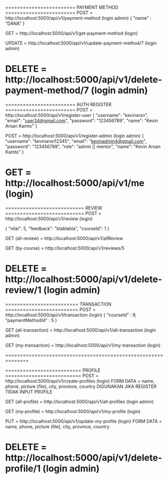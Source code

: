
======================== PAYMENT METHOD ========================
POST = http://localhost:5000/api/v1/payment-method (login admin)
{
    "name" : "DANA"
}

GET = http://localhost:5000/api/v1/get-payment-method (login)

UPDATE = http://localhost:5000/api/v1/update-payment-method/7 (login admin)

DELETE = http://localhost:5000/api/v1/delete-payment-method/7 (login admin)
==============================================================

======================== AUTH REGISTER ========================
POST = http://localhost:5000/api/v1/register-user
{
  "username": "kevinarsn",
  "email": "user34@gmail.com",
  "password": "123456789",
  "name": "Kevin Arsan Kamto"
}

POST = http://localhost:5000/api/v1/register-admin (login admin)
{
  "username": "kevinarsn12345",
  "email": "kevinadmin4@gmail.com",
  "password": "123456789",
  "role": "admin || mentor",
  "name": "Kevin Arsan Kamto"
}

GET = http://localhost:5000/api/v1/me (login)
==============================================================

=========================== REVIEW ===========================
POST = http://localhost:5000/api/v1/review (login)

{
  "nilai": 5,
  "feedback": "blablabla",
  "courseId": 1
}


GET (all-review) = http://localhost:5000/api/v1/allReview

GET (by-course) = http://localhost:5000/api/v1/reviews/5

DELETE = http://localhost:5000/api/v1/delete-review/1 (login admin)
==============================================================

========================= TRANSACTION =========================
POST = http://localhost:5000/api/v1/transaction (login)
{
    "courseId" : 9,
    "paymentMethodId" : 5
}

GET (all-transaction) = http://localhost:5000/api/v1/all-transaction (login admin)

GET (my-transaction) = http://localhost:5000/api/v1/my-transaction (login)



==============================================================

========================== PROFILE ==========================
POST = http://localhost:5000/api/v1/create-profiles (login)
FORM DATA = name, phone, picture (file), city, province, country
DIGUNAKAN JIKA REGISTER TIDAK INPUT PROFILE

GET (all-profile) = http://localhost:5000/api/v1/all-profiles (login admin)

GET (my-profile) = http://localhost:5000/api/v1/my-profile (login)

PUT = http://localhost:5000/api/v1/update-my-profile (login)
FORM DATA = name, phone, picture (file), city, province, country

DELETE = http://localhost:5000/api/v1/delete-profile/1 (login admin)
==============================================================


